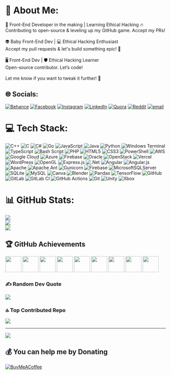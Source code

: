 # 💫 About Me:
🚀 Front-End Developer in the making | Learning Ethical Hacking 🔥<br>Contributing to open-source & leveling up my GitHub game. Accept my PRs!<br><br>👽 Baby Front-End Dev | 💻 Ethical Hacking Enthusiast<br>Accept my pull requests & let's build something epic! 🚀<br><br>🖥️ Front-End Dev | 🛡️ Ethical Hacking Learner<br>Open-source contributor. Let’s code!<br><br>Let me know if you want to tweak it further! 🚀


## 🌐 Socials:
[![Behance](https://img.shields.io/badge/Behance-1769ff?logo=behance&logoColor=white)](https://behance.net/AdilMunawar) [![Facebook](https://img.shields.io/badge/Facebook-%231877F2.svg?logo=Facebook&logoColor=white)](https://facebook.com/adil.adilmunewer) [![Instagram](https://img.shields.io/badge/Instagram-%23E4405F.svg?logo=Instagram&logoColor=white)](https://instagram.com/how_adil) [![LinkedIn](https://img.shields.io/badge/LinkedIn-%230077B5.svg?logo=linkedin&logoColor=white)](https://linkedin.com/in/adil-munawar-b68248232/) [![Quora](https://img.shields.io/badge/Quora-%23B92B27.svg?logo=Quora&logoColor=white)](https://quora.com/profile/AdilMunawar) [![Reddit](https://img.shields.io/badge/Reddit-%23FF4500.svg?logo=Reddit&logoColor=white)](https://reddit.com/user/AdilMunawar) [![email](https://img.shields.io/badge/Email-D14836?logo=gmail&logoColor=white)](mailto:adilmunawarx@gmail.com) 

# 💻 Tech Stack:
![C++](https://img.shields.io/badge/c++-%2300599C.svg?style=plastic&logo=c%2B%2B&logoColor=white) ![C](https://img.shields.io/badge/c-%2300599C.svg?style=plastic&logo=c&logoColor=white) ![C#](https://img.shields.io/badge/c%23-%23239120.svg?style=plastic&logo=csharp&logoColor=white) ![Go](https://img.shields.io/badge/go-%2300ADD8.svg?style=plastic&logo=go&logoColor=white) ![JavaScript](https://img.shields.io/badge/javascript-%23323330.svg?style=plastic&logo=javascript&logoColor=%23F7DF1E) ![Java](https://img.shields.io/badge/java-%23ED8B00.svg?style=plastic&logo=openjdk&logoColor=white) ![Python](https://img.shields.io/badge/python-3670A0?style=plastic&logo=python&logoColor=ffdd54) ![Windows Terminal](https://img.shields.io/badge/Windows%20Terminal-%234D4D4D.svg?style=plastic&logo=windows-terminal&logoColor=white) ![TypeScript](https://img.shields.io/badge/typescript-%23007ACC.svg?style=plastic&logo=typescript&logoColor=white) ![Bash Script](https://img.shields.io/badge/bash_script-%23121011.svg?style=plastic&logo=gnu-bash&logoColor=white) ![PHP](https://img.shields.io/badge/php-%23777BB4.svg?style=plastic&logo=php&logoColor=white) ![HTML5](https://img.shields.io/badge/html5-%23E34F26.svg?style=plastic&logo=html5&logoColor=white) ![CSS3](https://img.shields.io/badge/css3-%231572B6.svg?style=plastic&logo=css3&logoColor=white) ![PowerShell](https://img.shields.io/badge/PowerShell-%235391FE.svg?style=plastic&logo=powershell&logoColor=white) ![AWS](https://img.shields.io/badge/AWS-%23FF9900.svg?style=plastic&logo=amazon-aws&logoColor=white) ![Google Cloud](https://img.shields.io/badge/GoogleCloud-%234285F4.svg?style=plastic&logo=google-cloud&logoColor=white) ![Azure](https://img.shields.io/badge/azure-%230072C6.svg?style=plastic&logo=microsoftazure&logoColor=white) ![Firebase](https://img.shields.io/badge/firebase-%23039BE5.svg?style=plastic&logo=firebase) ![Oracle](https://img.shields.io/badge/Oracle-F80000?style=plastic&logo=oracle&logoColor=white) ![OpenStack](https://img.shields.io/badge/Openstack-%23f01742.svg?style=plastic&logo=openstack&logoColor=white) ![Vercel](https://img.shields.io/badge/vercel-%23000000.svg?style=plastic&logo=vercel&logoColor=white) ![WordPress](https://img.shields.io/badge/WordPress-%23117AC9.svg?style=plastic&logo=WordPress&logoColor=white) ![OpenGL](https://img.shields.io/badge/OpenGL-%23FFFFFF.svg?style=plastic&logo=opengl) ![Express.js](https://img.shields.io/badge/express.js-%23404d59.svg?style=plastic&logo=express&logoColor=%2361DAFB) ![.Net](https://img.shields.io/badge/.NET-5C2D91?style=plastic&logo=.net&logoColor=white) ![Angular](https://img.shields.io/badge/angular-%23DD0031.svg?style=plastic&logo=angular&logoColor=white) ![Angular.js](https://img.shields.io/badge/angular.js-%23E23237.svg?style=plastic&logo=angularjs&logoColor=white) ![Apache](https://img.shields.io/badge/apache-%23D42029.svg?style=plastic&logo=apache&logoColor=white) ![Apache Ant](https://img.shields.io/badge/Apache%20Ant-A81C7D?style=plastic&logo=Apache%20Ant&logoColor=white) ![Gunicorn](https://img.shields.io/badge/gunicorn-%298729.svg?style=plastic&logo=gunicorn&logoColor=white) ![Firebase](https://img.shields.io/badge/firebase-a08021?style=plastic&logo=firebase&logoColor=ffcd34) ![MicrosoftSQLServer](https://img.shields.io/badge/Microsoft%20SQL%20Server-CC2927?style=plastic&logo=microsoft%20sql%20server&logoColor=white) ![SQLite](https://img.shields.io/badge/sqlite-%2307405e.svg?style=plastic&logo=sqlite&logoColor=white) ![MySQL](https://img.shields.io/badge/mysql-4479A1.svg?style=plastic&logo=mysql&logoColor=white) ![Canva](https://img.shields.io/badge/Canva-%2300C4CC.svg?style=plastic&logo=Canva&logoColor=white) ![Blender](https://img.shields.io/badge/blender-%23F5792A.svg?style=plastic&logo=blender&logoColor=white) ![Pandas](https://img.shields.io/badge/pandas-%23150458.svg?style=plastic&logo=pandas&logoColor=white) ![TensorFlow](https://img.shields.io/badge/TensorFlow-%23FF6F00.svg?style=plastic&logo=TensorFlow&logoColor=white) ![GitHub](https://img.shields.io/badge/github-%23121011.svg?style=plastic&logo=github&logoColor=white) ![GitLab](https://img.shields.io/badge/gitlab-%23181717.svg?style=plastic&logo=gitlab&logoColor=white) ![GitLab CI](https://img.shields.io/badge/gitlab%20CI-%23181717.svg?style=plastic&logo=gitlab&logoColor=white) ![GitHub Actions](https://img.shields.io/badge/github%20actions-%232671E5.svg?style=plastic&logo=githubactions&logoColor=white) ![Git](https://img.shields.io/badge/git-%23F05033.svg?style=plastic&logo=git&logoColor=white) ![Unity](https://img.shields.io/badge/unity-%23000000.svg?style=plastic&logo=unity&logoColor=white) ![Xbox](https://img.shields.io/badge/xbox-%23107C10.svg?style=plastic&logo=xbox&logoColor=white)
# 📊 GitHub Stats:
![](https://github-readme-stats.vercel.app/api?username=AdilMunawar&theme=nightowl&hide_border=false&include_all_commits=true&count_private=true)<br/>
![](https://github-readme-streak-stats.herokuapp.com/?user=AdilMunawar&theme=nightowl&hide_border=false)<br/>
![](https://github-readme-stats.vercel.app/api/top-langs/?username=AdilMunawar&theme=nightowl&hide_border=false&include_all_commits=true&count_private=true&layout=compact)

## 🏆 GitHub Achievements  

<img src="https://github.githubassets.com/images/modules/profile/achievements/galaxy-brain-default.png" width="50" height="50"> <img src="https://github.githubassets.com/images/modules/profile/achievements/pull-shark-default.png" width="50" height="50"> <img src="https://github.githubassets.com/images/modules/profile/achievements/yolo-default.png" width="50" height="50"> <img src="https://github.githubassets.com/images/modules/profile/achievements/starstruck-default.png" width="50" height="50"> <img src="https://github.githubassets.com/images/modules/profile/achievements/arctic-code-vault-default.png" width="50" height="50"> <img src="https://github.githubassets.com/images/modules/profile/achievements/mars-2020-contributor-default.png" width="50" height="50"> <img src="https://github.githubassets.com/images/modules/profile/achievements/master-of-code-default.png" width="50" height="50"> <img src="https://github.githubassets.com/images/modules/profile/achievements/open-source-maintainer-default.png" width="50" height="50"> <img src="https://github.githubassets.com/images/modules/profile/achievements/community-helper-default.png" width="50" height="50">

### ✍️ Random Dev Quote
![](https://quotes-github-readme.vercel.app/api?type=horizontal&theme=tokyonight)

### 🔝 Top Contributed Repo
![](https://github-contributor-stats.vercel.app/api?username=AdilMunawar&limit=5&theme=nightowl&combine_all_yearly_contributions=true)

---
[![](https://visitcount.itsvg.in/api?id=AdilMunawar&icon=7&color=1)](https://visitcount.itsvg.in)

  ## 💰 You can help me by Donating
  [![BuyMeACoffee](https://img.shields.io/badge/Buy%20Me%20a%20Coffee-ffdd00?style=for-the-badge&logo=buy-me-a-coffee&logoColor=black)](https://buymeacoffee.com/adilfromavj) 

